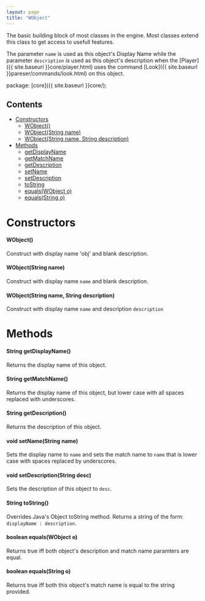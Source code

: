 ```yaml
---
layout: page
title: "WObject"
---
```


The basic building block of most classes in the engine. Most classes extend this class to get access to usefull features.

The parameter `name` is used as this object's Display Name while the parameter `description` is used as this object's description when the [Player]({{ site.baseurl }}core/player.html) uses the command [Look]({{ site.baseurl }}pareser/commands/look.html) on this object.

package: [core]({{ site.baseurl }}core/);

## Contents


- [Constructors](#constructors)
  - [WObject()](#wobject)
  - [WObject(String name)](#wobjectstring-name)
  - [WObject(String name, String description)](#wobjectstring-name-string-description)
- [Methods](#methods)
  - [getDisplayName](#string-getdisplayname)
  - [getMatchName](#string-getmatchname)
  - [getDescription](#string-getdescription)
  - [setName](#void-setnamestring-name)
  - [setDescription](#void-setdescriptionstring-desc)
  - [toString](#string-tostring)
  - [equals(WObject o)](#boolean-equalswobject-o)
  - [equals(String o)](#boolean-equalsstring-o)


# Constructors


#### WObject()

Construct with display name 'obj' and blank description.


#### WObject(String name)

Construct with display name `name` and blank description.


#### WObject(String name, String description)

Construct with display name `name` and description `description`


# Methods

#### String getDisplayName()

Returns the display name of this object.


#### String getMatchName()

Returns the display name of this object, but lower case with all spaces replaced with underscores.


#### String getDescription()

Returns the description of this object.


#### void setName(String name)

Sets the display name to `name` and sets the match name to `name` that is lower case with spaces replaced by underscores.


#### void setDescription(String desc)

Sets the description of this object to `desc`.


#### String toString()

Overrides Java's Object toString method. Returns a string of the form: `displayName : description`.


#### boolean equals(WObject o)

Returns true iff both object's description and match name paramters are equal.


#### boolean equals(String o)

Returns true iff both this object's match name is equal to the string provided.

